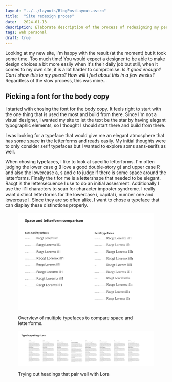 ```yaml
---
layout: "../../layouts/BlogPostLayout.astro"
title:  "Site redesign proces"
date:   2024-01-13
description: Elaborate description of the process of redesigning my personal site.
tags: web personal
draft: true
---
```


<div class="span2-4">
  <p class="lead">Looking at my new site, I'm happy with the result (at the moment) but it took some time. Too much time! You would expect a designer to be able to make design choices a bit more easily when it's their daily job but still, when it comes to my own site, it is a lot harder to compromise. <em>Is it good enough? Can I show this to my peers? How will I feel about this in a few weeks?</em> Regardless of the slow process, this was mine... </p>


  ## Picking a font for the body copy

  I started with chosing the font for the body copy. It feels right to start with the one thing that is used the most and build from there. Since I'm not a visual designer, I wanted my site to let the text be the star by having elegant typographic elements, so I thought I should start there and build from there.

  I was looking for a typeface that would give me an elegant atmosphere that has some space in the letterforms and reads easily. My initial thoughts were to only consider serif typefaces but I wanted to explore soms sans-serifs as well. 

  When chosing typefaces, I like to look at specific letterforms. I'm often judging the lower case g (I love a good double-story g) and upper case R and also the lowercase a, s and c to judge if there is some space around the letterforms. Finally the t for me is a lettershape that needed to be elegant. Racgt is the lettersecuence I use to do an initial assesment. Additionally I use the iI1l characters to scan for character imposter syndrome. I really want distinct letterforms for the lowercase i, capital i, number one and lowercase l. Since they are so often alike, I want to chose a typeface that can display these distinctions properly. 
</div>
<div class="bleed">
  <figure>

  [![Overview of multiple typefaces to compare space and letterforms](../../assets/space-and-letterform-comparison.png "Space and letterform comparison")](../../assets/space-and-letterform-comparison.png)
  <figcaption>
    Overview of multiple typefaces to compare space and letterforms.
  </figcaption>
  </figure>
</div>

  



</div>
<div class="bleed">
  <figure>

  [![Typeface pairings](../../assets/typeface-pairings.png "Typeface pairings presented")](../../assets/typeface-pairings.png)
  <figcaption>
    Trying out headings that pair well with Lora 
  </figcaption>
  </figure>
</div>

<div class="bleed">

</div>

<div class="span2-4">



</div>